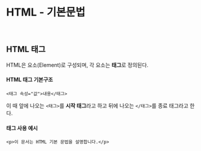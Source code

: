 # HTML - 기본문법
<br>

## HTML 태그
HTML은 요소(Element)로 구성되며, 각 요소는 **태그**로 정의된다.  
#### HTML 태그 기본구조
```
<태그 속성="값">내용</태그>
```
이 때 앞에 나오는 `<태그>`를 **시작 태그**라고 하고 뒤에 나오는 `</태그>`를 종료 태그라고 한다.  

#### 태그 사용 예시
```
<p>이 문서는 HTML 기본 문법을 설명합니다.</p>
```
